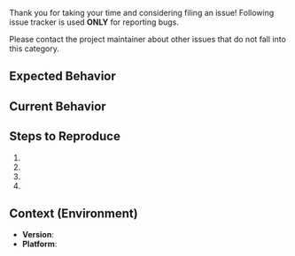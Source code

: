 Thank you for taking your time and considering filing an issue!
Following issue tracker is used **ONLY** for reporting bugs.

Please contact the project maintainer about other issues that do not fall into this category.

## Expected Behavior
<!--- What should happen -->

## Current Behavior
<!--- What is happening instead of the expected behavior -->

## Steps to Reproduce
<!--- Provide a link to a live example, a code snippet, or a set of steps to -->
<!--- reproduce this bug. -->
1.
2.
3.
4.

## Context (Environment)
<!--- Please provide technical context, as well as possible background -->
<!--- information that can help us identify the problem -->

* **Version**: <!-- compulsory. you must provide your version -->
* **Platform**: <!-- either `uname -a` output, or if Windows, version and 32-bit or
  64-bit -->
